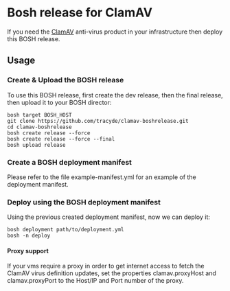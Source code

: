 # Bosh release for ClamAV

If you need the [ClamAV](https://www.clamav.net/) anti-virus product in your infrastructure then deploy this BOSH release.

## Usage

### Create & Upload the BOSH release

To use this BOSH release, first create the dev release, then the final release, then upload it to your BOSH director:

```
bosh target BOSH_HOST
git clone https://github.com/tracyde/clamav-boshrelease.git
cd clamav-boshrelease
bosh create release --force
bosh create release --force --final
bosh upload release
```

### Create a BOSH deployment manifest

Please refer to the file example-manifest.yml for an example of the deployment manifest.

### Deploy using the BOSH deployment manifest

Using the previous created deployment manifest, now we can deploy it:

```
bosh deployment path/to/deployment.yml
bosh -n deploy
```

#### Proxy support

If your vms require a proxy in order to get internet access to fetch the ClamAV virus definition updates, set the properties clamav.proxyHost and clamav.proxyPort to the Host/IP and Port number of the proxy.


